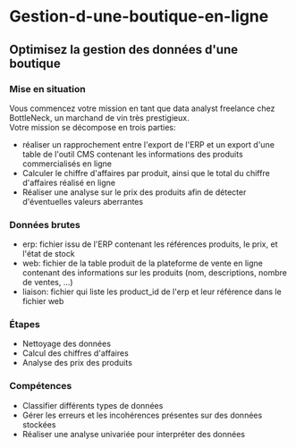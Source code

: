 # Gestion-d-une-boutique-en-ligne
## Optimisez la gestion des données d'une boutique

### Mise en situation
Vous commencez votre mission en tant que data analyst freelance chez BottleNeck, un marchand de vin très prestigieux.   
Votre mission se décompose en trois parties:
- réaliser un rapprochement entre l'export de l'ERP et un export d'une table de l'outil CMS contenant les informations des produits commercialisés en ligne
- Calculer le chiffre d'affaires par produit, ainsi que le total du chiffre d'affaires réalisé en ligne
- Réaliser une analyse sur le prix des produits afin de détecter d'éventuelles valeurs aberrantes

### Données brutes
* erp: fichier issu de l'ERP contenant les références produits, le prix, et l'état de stock
* web: fichier de la table produit de la plateforme de vente en ligne contenant des informations sur les produits (nom, descriptions, nombre de ventes, ...)
* liaison: fichier qui liste les product_id de l'erp et leur référence dans le fichier web

### Étapes
* Nettoyage des données
* Calcul des chiffres d'affaires
* Analyse des prix des produits

### Compétences
* Classifier différents types de données
* Gérer les erreurs et les incohérences présentes sur des données stockées
* Réaliser une analyse univariée pour interpréter des données
